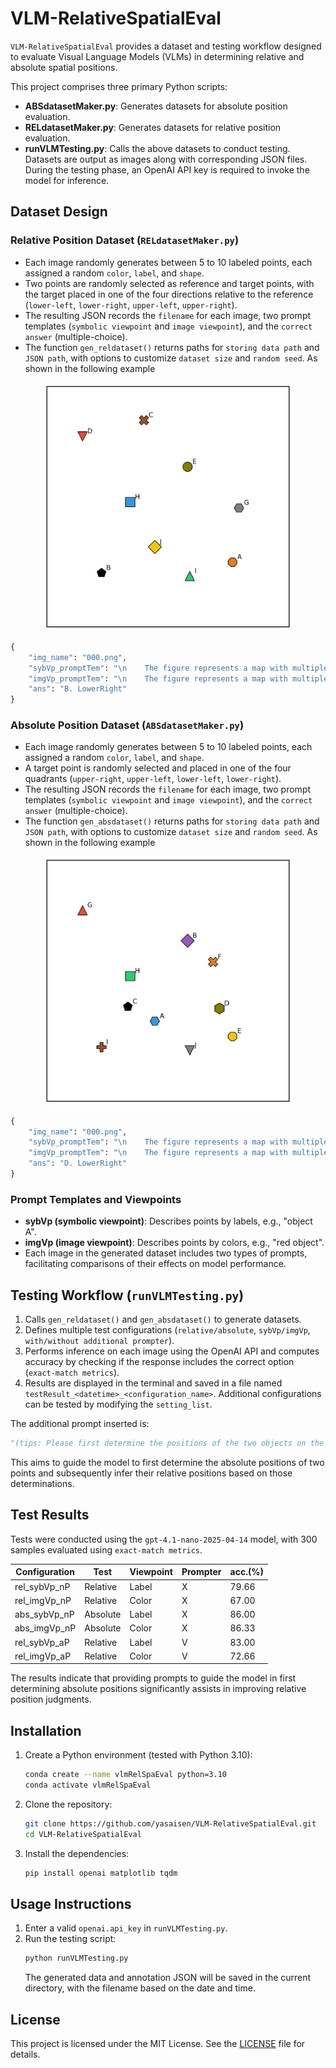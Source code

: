 # VLM-RelativeSpatialEval
`VLM-RelativeSpatialEval` provides a dataset and testing workflow designed to evaluate Visual Language Models (VLMs) in determining relative and absolute spatial positions.

This project comprises three primary Python scripts:
* **ABSdatasetMaker.py**: Generates datasets for absolute position evaluation.
* **RELdatasetMaker.py**: Generates datasets for relative position evaluation.
* **runVLMTesting.py**: Calls the above datasets to conduct testing.
Datasets are output as images along with corresponding JSON files. During the testing phase, an OpenAI API key is required to invoke the model for inference.

## Dataset Design
### Relative Position Dataset (`RELdatasetMaker.py`)
* Each image randomly generates between 5 to 10 labeled points, each assigned a random `color`, `label`, and `shape`.
* Two points are randomly selected as reference and target points, with the target placed in one of the four directions relative to the reference (`lower-left`, `lower-right`, `upper-left`, `upper-right`).
* The resulting JSON records the `filename` for each image, two prompt templates (`symbolic viewpoint` and `image viewpoint`), and the `correct answer` (multiple-choice).
* The function `gen_reldataset()` returns paths for `storing data path` and `JSON path`, with options to customize `dataset size` and `random seed`.
  As shown in the following example

<div align="center">
  <img src="https://github.com/yasaisen/VLM-RelativeSpatialEval/blob/main/doc/rel_000.png" alt="inference" width="400">
</div>

```python
{
    "img_name": "000.png",
    "sybVp_promptTem": "\n    The figure represents a map with multiple objects. Each object is associated with a name as shown in the figure. Please answer the following multiple-choice question based on the provided information. In which direction is object G relative to object C? Available options:\n    A. LowerLeft\n    B. LowerRight\n    C. UpperLeft\n    D. UpperRight.\n    ",
    "imgVp_promptTem": "\n    The figure represents a map with multiple objects. Each object is associated with a name as shown in the figure. Please answer the following multiple-choice question based on the provided information. In which direction is gray object relative to brown object? Available options:\n    A. LowerLeft\n    B. LowerRight\n    C. UpperLeft\n    D. UpperRight.\n    ",
    "ans": "B. LowerRight"
}
```

### Absolute Position Dataset (`ABSdatasetMaker.py`)
* Each image randomly generates between 5 to 10 labeled points, each assigned a random `color`, `label`, and `shape`.
* A target point is randomly selected and placed in one of the four quadrants (`upper-right`, `upper-left`, `lower-left`, `lower-right`).
* The resulting JSON records the `filename` for each image, two prompt templates (`symbolic viewpoint` and `image viewpoint`), and the `correct answer` (multiple-choice).
* The function `gen_absdataset()` returns paths for `storing data path` and `JSON path`, with options to customize `dataset size` and `random seed`.
  As shown in the following example

<div align="center">
  <img src="https://github.com/yasaisen/VLM-RelativeSpatialEval/blob/main/doc/abs_000.png" alt="inference" width="400">
</div>

```python
{
    "img_name": "000.png",
    "sybVp_promptTem": "\n    The figure represents a map with multiple objects. Each object is associated with a name as shown in the figure. Please answer the following multiple-choice question based on the provided information. Which direction is object D located in the image? Available options:\n    A. UpperRight\n    B. UpperLeft\n    C. LowerLeft\n    D. LowerRight.\n    ",
    "imgVp_promptTem": "\n    The figure represents a map with multiple objects. Each object is associated with a name as shown in the figure. Please answer the following multiple-choice question based on the provided information. Which direction is olive object located in the image? Available options:\n    A. UpperRight\n    B. UpperLeft\n    C. LowerLeft\n    D. LowerRight.\n    ",
    "ans": "D. LowerRight"
}
```

### Prompt Templates and Viewpoints
* **sybVp (symbolic viewpoint)**: Describes points by labels, e.g., "object A".
* **imgVp (image viewpoint)**: Describes points by colors, e.g., "red object".
* Each image in the generated dataset includes two types of prompts, facilitating comparisons of their effects on model performance.

## Testing Workflow (`runVLMTesting.py`)
1. Calls `gen_reldataset()` and `gen_absdataset()` to generate datasets.
2. Defines multiple test configurations (`relative/absolute`, `sybVp/imgVp`,` with/without additional prompter`).
3. Performs inference on each image using the OpenAI API and computes accuracy by checking if the response includes the correct option (`exact-match metrics`).
4. Results are displayed in the terminal and saved in a file named `testResult_<datetime>_<configuration_name>`.
   Additional configurations can be tested by modifying the `setting_list`.

The additional prompt inserted is:
```python
"(tips: Please first determine the positions of the two objects on the map, and then identify their relative positions.)"
```
This aims to guide the model to first determine the absolute positions of two points and subsequently infer their relative positions based on those determinations.

## Test Results
Tests were conducted using the `gpt-4.1-nano-2025-04-14` model, with 300 samples evaluated using `exact-match metrics`.

| Configuration  | Test     | Viewpoint | Prompter | acc.(%) |
| -------------- | -------- | --------- | -------- | ------- |
| rel\_sybVp\_nP | Relative | Label     | X        | 79.66   |
| rel\_imgVp\_nP | Relative | Color     | X        | 67.00   |
| abs\_sybVp\_nP | Absolute | Label     | X        | 86.00   |
| abs\_imgVp\_nP | Absolute | Color     | X        | 86.33   |
| rel\_sybVp\_aP | Relative | Label     | V        | 83.00   |
| rel\_imgVp\_aP | Relative | Color     | V        | 72.66   |

The results indicate that providing prompts to guide the model in first determining absolute positions significantly assists in improving relative position judgments.

## Installation
1. Create a Python environment (tested with Python 3.10):
   ```bash
   conda create --name vlmRelSpaEval python=3.10
   conda activate vlmRelSpaEval
   ```
2. Clone the repository:
   ```bash
   git clone https://github.com/yasaisen/VLM-RelativeSpatialEval.git
   cd VLM-RelativeSpatialEval
   ```
3. Install the dependencies:
   ```bash
   pip install openai matplotlib tqdm
   ```

## Usage Instructions
1. Enter a valid `openai.api_key` in `runVLMTesting.py`.
2. Run the testing script:
   ```bash
   python runVLMTesting.py  
   ```
   The generated data and annotation JSON will be saved in the current directory, with the filename based on the date and time.

## License
This project is licensed under the MIT License. See the [LICENSE](LICENSE) file for details.








